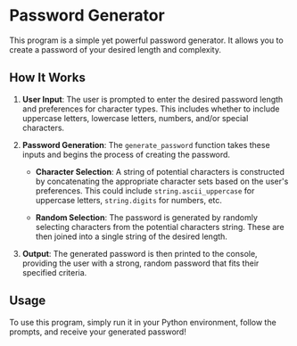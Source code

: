 # Password Generator

This program is a simple yet powerful password generator. It allows you to create a password of your desired length and complexity.

## How It Works

1. **User Input**: The user is prompted to enter the desired password length and preferences for character types. This includes whether to include uppercase letters, lowercase letters, numbers, and/or special characters.

2. **Password Generation**: The `generate_password` function takes these inputs and begins the process of creating the password.

    - **Character Selection**: A string of potential characters is constructed by concatenating the appropriate character sets based on the user's preferences. This could include `string.ascii_uppercase` for uppercase letters, `string.digits` for numbers, etc.

    - **Random Selection**: The password is generated by randomly selecting characters from the potential characters string. These are then joined into a single string of the desired length.

3. **Output**: The generated password is then printed to the console, providing the user with a strong, random password that fits their specified criteria.

## Usage

To use this program, simply run it in your Python environment, follow the prompts, and receive your generated password!
